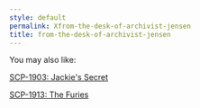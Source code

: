 ```yaml
---
style: default
permalink: Xfrom-the-desk-of-archivist-jensen
title: from-the-desk-of-archivist-jensen
---
```

You may also like:

[SCP-1903: Jackie's Secret](http://scp-wiki.net/scp-1903)

[SCP-1913: The Furies](http://scp-wiki.net/scp-1913)
